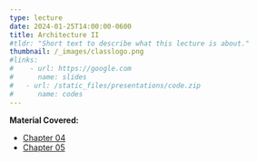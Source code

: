 ```yaml
---
type: lecture
date: 2024-01-25T14:00:00-0600
title: Architecture II
#tldr: "Short text to describe what this lecture is about."
thumbnail: /_images/classlogo.png
#links: 
#    - url: https://google.com
#      name: slides
#   - url: /static_files/presentations/code.zip
#      name: codes
---
```

**Material Covered:**
- [Chapter 04]()
- [Chapter 05]()